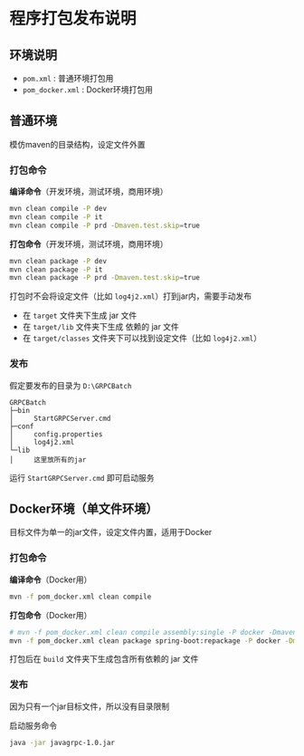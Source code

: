 # 程序打包发布说明

## 环境说明
- ``pom.xml`` : 普通环境打包用
- ``pom_docker.xml`` : Docker环境打包用

## 普通环境
模仿maven的目录结构，设定文件外置

### 打包命令

**编译命令**（开发环境，测试环境，商用环境）
```bash
mvn clean compile -P dev
mvn clean compile -P it
mvn clean compile -P prd -Dmaven.test.skip=true
```

**打包命令**（开发环境，测试环境，商用环境）
```bash
mvn clean package -P dev
mvn clean package -P it
mvn clean package -P prd -Dmaven.test.skip=true
```

打包时不会将设定文件（比如 ``log4j2.xml``）打到jar内，需要手动发布
 - 在 ``target`` 文件夹下生成 jar 文件
 - 在 ``target/lib`` 文件夹下生成 依赖的 jar 文件
 - 在 ``target/classes`` 文件夹下可以找到设定文件（比如 ``log4j2.xml``）

### 发布

假定要发布的目录为 ``D:\GRPCBatch``

```
GRPCBatch
├─bin
│     StartGRPCServer.cmd
├─conf
│     config.properties
│     log4j2.xml
└─lib
│     这里放所有的jar
```

运行 ``StartGRPCServer.cmd`` 即可启动服务

## Docker环境（单文件环境）
目标文件为单一的jar文件，设定文件内置，适用于Docker

### 打包命令

**编译命令**（Docker用）
```bash
mvn -f pom_docker.xml clean compile
```

**打包命令**（Docker用）
```bash
# mvn -f pom_docker.xml clean compile assembly:single -P docker -Dmaven.test.skip=true
mvn -f pom_docker.xml clean package spring-boot:repackage -P docker -Dmaven.test.skip=true
```

打包后在 ``build`` 文件夹下生成包含所有依赖的 jar 文件

### 发布

因为只有一个jar目标文件，所以没有目录限制

启动服务命令
```bash
java -jar javagrpc-1.0.jar
```
